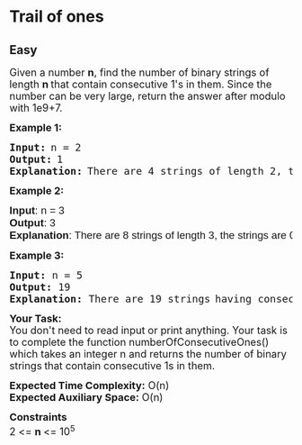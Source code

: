 # Trail of ones
## Easy
<div class="problems_problem_content__Xm_eO"><p><span style="font-size: 18px;">Given a number <strong>n</strong>, find the number of binary strings of length <strong>n </strong>that contain consecutive 1's in them. Since the number can be very large, return the answer after modulo with 1e9+7.</span></p>
<p><strong><span style="font-size: 18px;">Example 1:</span></strong></p>
<pre><strong><span style="font-size: 18px;">Input:</span></strong> <span style="font-size: 18px;">n = 2</span>
<strong><span style="font-size: 18px;">Output:</span></strong> <span style="font-size: 18px;">1</span>
<strong><span style="font-size: 18px;">Explanation:</span></strong> <span style="font-size: 18px;">There are 4 strings of </span><span style="font-size: 18px;">length 2, the strings are </span><span style="font-size: 18px;">00, 01, 10, and 11. Only </span><span style="font-size: 18px;">the string 11 has </span><span style="font-size: 18px;">consecutive 1's.<br></span></pre>
<p><strong><span style="font-size: 18px;">Example 2:</span></strong></p>
<pre><span style="font-family: arial, helvetica, sans-serif; font-size: 14pt;"><strong>Input</strong>: n = 3
<strong>Output</strong>: 3
<strong>Explanation</strong>: There are 8 strings of length 3, the strings are 000, 001, 010, 011, 100, 101, 110 and 111.  The strings with consecutive 1's are 011, 110 and 111.</span></pre>
<p><strong><span style="font-size: 18px;">Example 3:</span></strong></p>
<pre><strong><span style="font-size: 18px;">Input: </span></strong><span style="font-size: 18px;">n = 5</span>
<strong><span style="font-size: 18px;">Output: </span></strong><span style="font-size: 18px;">19</span>
<strong><span style="font-size: 18px;">Explanation: </span></strong><span style="font-size: 18px;">There are 19 strings</span> <span style="font-size: 18px;">having consecutive 1's.
</span></pre>
<p><strong><span style="font-size: 18px;">Your Task:<br></span></strong><span style="font-size: 18px;">You don't need to read input or print anything. Your task is to complete the function numberOfConsecutiveOnes() which takes an integer n and returns the number of binary strings<strong>&nbsp;</strong>that contain consecutive 1s in them.</span></p>
<p><span style="font-size: 18px;"><strong>Expected Time Complexity:</strong> O(n)<br><strong>Expected Auxiliary Space:</strong> O(n)</span></p>
<p><span style="font-size: 18px;"><strong>Constraints</strong><br>2 &lt;= <strong>n </strong>&lt;= 10<sup>5</sup></span></p></div>